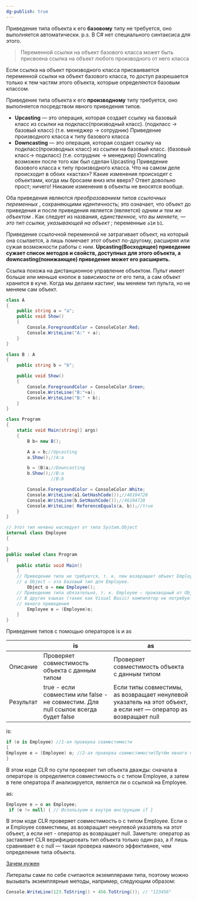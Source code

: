```yaml
---
dg-publish: true
---
```


Приведение типа объекта к его **базовому** типу не требуется, оно выполняется автоматически.
p.s. В C# нет специального синтаксиса для этого.

> Переменной ссылки на объект базового класса может быть присвоена ссылка на объект любого производного от него класса

Если ссылка на объект производного класса присваивается переменной ссылки на объект базового класса, то доступ разрешается только к тем частям этого объекта, которые определяются базовым классом.

Приведение типа объекта к его **производному** типу требуется, оно выполняется посредством явного приведения типов.

-   **Upcasting** — это операция, которая создает ссылку на базовый класс из ссылки на подкласс(производный класс). (подкласс -> базовый класс) (т.е. менеджер -> сотрудник)
   Приведение производного класса к типу базового класса
-   **Downcasting** — это операция, которая создает ссылку на подкласс(производных класс) из ссылки на базовый класс. (базовый класс-> подкласс) (т.е. сотрудник -> менеджер)
   Downcating возможен после того как был сделан Upcasting
   Приведение базового класса к типу производного класса.
Что на самом деле происходит в обоих «кастах»? Какие изменения происходят с объектами, когда мы бросаем вниз или вверх? Ответ довольно прост; ничего! Никакие изменения в объекты не вносятся вообще.

Оба приведения являются _преобразованием типов ссылочных переменных_ , сохраняющими идентичность; это означает, что объект до приведения и после приведения является (является) _одним и тем же объектом_ . Как следует из названия, _единственное, что вы меняете, — это тип ссылки, указывающей на объект_ ; переменные `a1`и `b1`.

Приведение ссылочной переменной не затрагивает объект, на который она ссылается, а лишь помечает этот объект по-другому, расширяя или сужая возможности работы с ним. **Upcasting(Восходящее) приведение сужает список методов и свойств, доступных для этого объекта, а downcasting(понижающее) приведение может его расширить.**

Ссылка похожа на дистанционное управление объектом. Пульт имеет больше или меньше кнопок в зависимости от его типа, а сам объект хранится в куче. Когда мы делаем кастинг, мы меняем тип пульта, но не меняем сам объект.

```csharp
class A
{
	public string a = "a";
	public void Show()
	{
		Console.ForegroundColor = ConsoleColor.Red;
		Console.WriteLine("A:" + a);
	}
}

class B : A
{
	public string b = "b";

	public void Show()
	{
		Console.ForegroundColor = ConsoleColor.Green;
		Console.WriteLine("B:"+a);
		Console.WriteLine("B:" + b);
	}
}

class Program
{
	static void Main(string[] args)
	{
		B b= new B();

		A a = b;//Upcasting
		a.Show();//A:a

		b = (B)a;//Downcasting
		b.Show();//B:a
				 //B:b

		Console.ForegroundColor = ConsoleColor.White;
		Console.WriteLine(a1.GetHashCode());//46104728
		Console.WriteLine(b.GetHashCode());//46104728
		Console.WriteLine( ReferenceEquals(a, b));//true
	}
}        
```


```csharp
// Этот тип неявно наследует от типа System.Object
internal class Employee
{

}
public sealed class Program
{
	public static void Main()
	{
	// Приведение типа не требуется, т. к. new возвращает объект Employee,
	// а Object — это базовый тип для Employee.
		Object o = new Employee();
	// Приведение типа обязательно, т. к. Employee — производный от Object
	// В других языках (таких как Visual Basic) компилятор не потребует
	// явного приведения
		Employee e = (Employee)o;
	}
}
```

Приведение типов с помощью операторов is и as

|           | is                                                                                 | as                                                                                                               |
| --------- | ---------------------------------------------------------------------------------- | ---------------------------------------------------------------------------------------------------------------- |
| Описание  | Проверяет совместимость объекта с данным типом                                     | Проверяет совместимость объекта с данным типом                                                                   |
| Результат | true - если совместим или false - не совместим. Для null ссылок всегда будет false | Если типы совместимы, as возвращает ненулевой указатель на этот объект, а если нет — оператор as возвращает null |


is:

```csharp
if (o is Employee) //1-ая проверка совместимости
{ 
Employee e = (Employee) o; //2-ая проверка совместимости(Путём явного приведения типов).
}
```

В этом коде CLR по сути проверяет тип объекта дважды: сначала в операторе is определяется совместимость o с типом Employee, а затем в теле оператора if анализируется, является ли o ссылкой на Employee.

as:

```csharp
Employee e = o as Employee; 
 if (e != null) { // Используем e внутри инструкции if }
```

В этом коде CLR проверяет совместимость o с типом Employee. Если o и Employee совместимы, as возвращает ненулевой указатель на этот объект, а если нет - оператор as возвращает null. Заметьте: оператор as заставляет CLR верифицировать тип объекта только один раз, а if лишь сравнивает e с null — такая проверка намного эффективнее, чем определение типа объекта.

[Зачем нужен](https://ru.stackoverflow.com/questions/433314/%D0%97%D0%B0%D1%87%D0%B5%D0%BC-%D0%BD%D1%83%D0%B6%D0%B5%D0%BD-upcast-%D0%BF%D0%BE%D0%B2%D1%8B%D1%88%D0%B0%D1%8E%D1%89%D0%B5%D0%B5-%D0%BF%D1%80%D0%B8%D0%B2%D0%B5%D0%B4%D0%B5%D0%BD%D0%B8%D0%B5-%D1%82%D0%B8%D0%BF%D0%B0)

Литералы сами по себе считаются экземплярами типа, поэтому можно вызывать экземплярные методы, например, следующим образом: 

```csharp
Console.WriteLine(123.ToString() + 456.ToString()); // "123456"
```